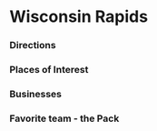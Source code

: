 
# Wisconsin Rapids

### Directions

### Places of Interest

### Businesses

### Favorite team - the Pack